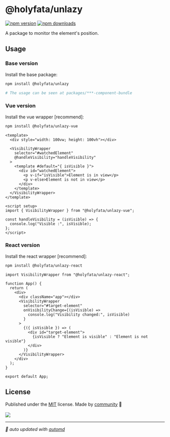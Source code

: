 # @holyfata/unlazy

<!-- automd:badges color=yellow -->

[![npm version](https://img.shields.io/npm/v/@holyfata/unlazy?color=yellow)](https://npmjs.com/package/@holyfata/unlazy)
[![npm downloads](https://img.shields.io/npm/dm/@holyfata/unlazy?color=yellow)](https://npm.chart.dev/@holyfata/unlazy)

<!-- /automd -->

A package to monitor the element's position.

## Usage

### Base version

Install the base package:

```sh
npm install @holyfata/unlazy

# The usage can be seen at packages/***-component-bundle
```

### Vue version

Install the vue wrapper [recommend]:

```sh
npm install @holyfata/unlazy-vue
```

```vue
<template>
  <div style="width: 100vw; height: 100vh"></div>

  <VisibilityWrapper
    selector="#watchedElement"
    @handleVisibility="handleVisibility"
  >
    <template #default="{ isVisible }">
      <div id="watchedElement">
        <p v-if="isVisible">Element is in view</p>
        <p v-else>Element is not in view</p>
      </div>
    </template>
  </VisibilityWrapper>
</template>

<script setup>
import { VisibilityWrapper } from "@holyfata/unlazy-vue";

const handleVisibility = (isVisible) => {
  console.log("Visible :", isVisible);
};
</script>
```

### React version

Install the react wrapper [recommend]:

```sh
npm install @holyfata/unlazy-react
```

```tsx
import VisibilityWrapper from "@holyfata/unlazy-react";

function App() {
  return (
    <div>
      <div className="app"></div>
      <VisibilityWrapper
        selector="#target-element"
        onVisibilityChange={(isVisible) =>
          console.log("Visibility changed:", isVisible)
        }
      >
        {({ isVisible }) => (
          <div id="target-element">
            {isVisible ? "Element is visible" : "Element is not visible"}
          </div>
        )}
      </VisibilityWrapper>
    </div>
  );
}

export default App;
```

## License

<!-- automd:contributors license=MIT -->

Published under the [MIT](https://github.com/holyfata/unlazy/blob/main/LICENSE) license.
Made by [community](https://github.com/holyfata/unlazy/graphs/contributors) 💛
<br><br>
<a href="https://github.com/holyfata/unlazy/graphs/contributors">
<img src="https://contrib.rocks/image?repo=holyfata/unlazy" />
</a>

<!-- /automd -->

<!-- automd:with-automd -->

---

_🤖 auto updated with [automd](https://automd.unjs.io)_

<!-- /automd -->
